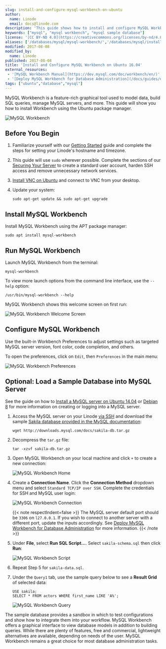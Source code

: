```yaml
---
slug: install-and-configure-mysql-workbench-on-ubuntu
author:
  name: Linode
  email: docs@linode.com
description: 'This guide shows how to install and configure MySQL Workbench and includes a sample MySQL database for testing.'
keywords: ["mysql", "mysql workbench", "mysql sample database"]
license: '[CC BY-ND 4.0](https://creativecommons.org/licenses/by-nd/4.0)'
aliases: ['/databases/mysql/mysql-workbench/','/databases/mysql/install-and-configure-mysql-workbench-on-ubuntu/']
modified: 2017-08-08
modified_by:
  name: Linode
published: 2017-08-08
title: 'Install and Configure MySQL Workbench on Ubuntu 16.04'
external_resources:
 - '[MySQL Workbench Manual](https://dev.mysql.com/doc/workbench/en/)'
 - '[Deploy MySQL Workbench for Database Administration](/docs/guides/deploy-mysql-workbench-for-database-administration/)'
tags: ["ubuntu","database","mysql"]
---
```


MySQL Workbench is a feature-rich graphical tool used to model data, build SQL queries, manage MySQL servers, and more. This guide will show you how to install Workbench using the Ubuntu package manager.

![MySQL Workbench](mysql_workbench_ubuntu.jpg)

## Before You Begin

1.  Familiarize yourself with our [Getting Started](/docs/products/platform/get-started/) guide and complete the steps for setting your Linode's hostname and timezone.

2.  This guide will use `sudo` wherever possible. Complete the sections of our [Securing Your Server](/docs/products/compute/compute-instances/guides/set-up-and-secure/) to create a standard user account, harden SSH access and remove unnecessary network services.

3.  [Install VNC on Ubuntu](/docs/guides/install-vnc-on-ubuntu-18-04/) and connect to VNC from your desktop.

4.  Update your system:

        sudo apt-get update && sudo apt-get upgrade


## Install MySQL Workbench

Install MySQL Workbench using the APT package manager:

    sudo apt install mysql-workbench

## Run MySQL Workbench

Launch MySQL Workbench from the terminal:

    mysql-workbench

To view more launch options from the command line interface, use the `--help` option:

    /usr/bin/mysql-workbench --help

MySQL Workbench shows this welcome screen on first run:

![MySQL Workbench Welcome Screen](mysql-workbench-first.png "MySQL Workbench Welcome Screen")

## Configure MySQL Workbench

Use the built-in Workbench Preferences to adjust settings such as targeted MySQL server version, font color, code completion, and others.

To open the preferences, click on `Edit`, then `Preferences` in the main menu:

![MySQL Workbench Preferences](mysql-workbench-preferences.png "MySQL Workbench Preferences")

## Optional: Load a Sample Database into MySQL Server

See the guide on how to [Install a MySQL server on Ubuntu 14.04](/docs/guides/install-mysql-on-ubuntu-14-04/) or [Debian 8](/docs/guides/how-to-install-mysql-on-debian-8/) for more information on creating or logging into a MySQL server.

1.  Access the MySQL server on your Linode [via SSH](/docs/products/compute/compute-instances/guides/set-up-and-secure/#connect-to-the-instance) and download the sample [Sakila database provided in the MySQL documentation](http://downloads.mysql.com/docs/sakila-db.tar.gz):

        wget http://downloads.mysql.com/docs/sakila-db.tar.gz

2.  Decompress the `tar.gz` file:

        tar -xzvf sakila-db.tar.gz

3.  Open MySQL Workbench on your local machine and click `+` to create a new connection:

    ![MySQL Workbench Home](mysql-workbench-home.png "MySQL Workbench Home")

4.  Create a **Connection Name**. Click the **Connection Method** dropdown menu and select `Standard TCP/IP over SSH`. Complete the credentials for SSH and MySQL user login:

    ![MySQL Workbench Connection](mysql-workbench-connection.png "MySQL Workbench Connection")

    {{< note respectIndent=false >}}
The MySQL server default port should be `3306` on `l27.0.0.1`. If you wish to connect to another server with a different port, update the inputs accordingly. See [Deploy MySQL Workbench for Database Administration](/docs/guides/deploy-mysql-workbench-for-database-administration/) for more information.
{{< /note >}}

5.  Under **File**, select **Run SQL Script...**. Select `sakila-schema.sql` then click **Run**:

    ![MySQL Workbench Script](mysql-workbench-run-script.png "MySQL Workbench Script")

6.  Repeat Step 5 for `sakila-data.sql`.

7.  Under the `Query1` tab, use the sample query below to see a **Result Grid** of selected data:

        USE sakila;
        SELECT * FROM actors WHERE first_name LIKE 'A%';

    ![MySQL Workbench Query](mysql-workbench-query.png "MySQL Workbench Query")

The sample database provides a sandbox in which to test configurations and show how to integrate them into your workflow. MySQL Workbench offers a graphical interface to view database models in addition to building queries. While there are plenty of features, free and commercial, lightweight alternatives are available, depending on needs of the user. MySQL Workbench remains a great choice for most database administration tasks.
